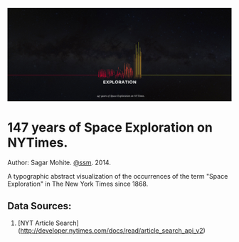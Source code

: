 ![Alt text](https://raw.githubusercontent.com/sagar-sm/dataart/master/1_Data_and_Aesthetic/assignments/Sagar/space/screenshot.png)

147 years of Space Exploration on NYTimes.
========================================================
Author: Sagar Mohite. [@ssm](http://twitter.com/ssm). 2014.

A typographic abstract visualization of the occurrences of the term "Space Exploration" in The New York Times since 1868.

Data Sources: 
---------------
1. [NYT Article Search] (http://developer.nytimes.com/docs/read/article_search_api_v2)


